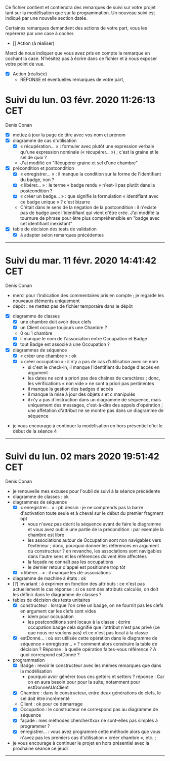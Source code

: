 Ce fichier contient et contiendra des remarques de suivi sur votre
projet tant sur la modélisation que sur la programmation. Un nouveau
suivi est indiqué par une nouvelle section datée.

Certaines remarques demandent des actions de votre part, vous les
repérerez par une case à cocher.

- []  Action (à réaliser) 

Merci de nous indiquer que vous avez pris en compte la remarque en
cochant la case. N'hésitez pas à écrire dans ce fichier et à nous
exposer votre point de vue.

- [x] Action (réalisée)
    - RÉPONSE et éventuelles remarques de votre part, 


# Suivi du lun. 03 févr. 2020 11:26:13 CET
Denis Conan
- [x] mettez à jour la page de titre avec vos nom et prénom
- [x] diagramme de cas d'utilisation
    - [x] « récupération... » : formuler avec plutôt une expression verbale
         qu'une expression nominale (« récupérer... ») ; c'est la graine et le
         sel de quoi ?
	- J'ai modifié en "Récupérer graine et sel d'une chambre"
- [x] précondition et postcondition
    - [x] « enregistrer... » : il manque la condition sur la forme de
         l'identifiant du badge, non ?
    - [x] « libérer... » : le terme « badge rendu » n'est-il pas plutôt dans la
         postcondition ?
    - [x] « créer un badge... » : que signifie la formulation « identifiant
         avec ce badge unique » ? c'est bizarre
	- C'était dans le sens de la négation de la postcondition : il n'existe pas de badge avec l'identifiant qui vient d'être crée. J'ai modifié la tournure de phrase pour être plus compréhensible en "badge avec cet identifiant inexistant"
- [x] table de décision des tests de validation
    - [x] à adapter selon remarques précédentes

---

# Suivi du mar. 11 févr. 2020 14:41:42 CET
Denis Conan
- merci pour l'indication des commentaires pris en compte ; je regarde les
  nouveaux éléments uniquement
- dépôt : ne mettez pas de fichier temporaire dans le dépôt
- [x] diagramme de classes
    - [x] une chambre doit avoir deux clefs
    - [x] un Client occupe toujours une Chambre ?
	- 0 ou 1 chambre
    - [x] il manque le nom de l'association entre Occupation et Badge
    - [x] tout Badge est associé à une Occupation ?
- [x] diagrammes de séquence
    - [x] « créer une chambre » : ok
    - [x] « créer occupation » : il n'y a pas de cas d'utilisation avec ce nom
         + si c'est le check-in, il manque l'identifiant du badge d'accès en
           argument
         + les dates ne sont a priori pas des chaînes de caractères ; donc,
           les vérifications « non vide » ne sont a priori pas pertinentes
         + il manque la gestion des badges d'accès
         + il manque la mise à jour des objets s et c manipulés
         + il n'y a pas d'instruction dans un diagramme de séquence, mais
           uniquement des messages, c'est-à-dire des appels d'opération ; une
           affetation d'attribut ne se montre pas dans un diagramme de séquence
- je vous encourage à continuer la modélisation en hors présentiel d'ici le
  début de la séance 4

---

# Suivi du lun. 02 mars 2020 19:51:42 CET
Denis Conan
- je renouvelle mes excuses pour l'oubli de suivi à la séance précédente
- diagramme de classes : ok
- diagrammes de séquence
    - [x] « enregistrer... » : pb dessin : je ne comprends pas la barre
         d'activation toute seule et à cheval sur le début du premier
         fragment opt
         + vous n'avez pas décrit la séquence avant de faire le diagramme
           et vous avez oublié une partie de la précondition : par exemple
           la chambre est libre
         + les associations autour de Occupation sont non navigables vers
           l'extérieur ; donc, pourquoi donner les références en argument
           du constructeur ? en revanche, les associations sont navigables
           dans l'autre sens et les références doivent être affectées
         + la façade ne connaît pas les occupations
         + le dernier retour d'appel est positionné trop tôt
    - [x] « libérer... » : il manque les dé-associations
- diagramme de machine à états : ok
- [?] invariant : à exprimer en fonction des attributs : ce n'est pas
     actuellement le cas
	réponse : si ce sont des attributs calculés, on doit les définir dans le diagramme de classes ?
- tables de décision des tests unitaires
    - [x] constructeur : lorsque l'on crée un badge, on ne fournit pas les
         clefs en argument car les clefs sont vides
         + idem pour occupation
         + les postconditions sont locaux à la classe : écrire occupation.badge
           cela signifie que l'attribut n'est pas privé (ce que nous ne
           voulons pas) et ce n'est pas local à la classe
    - [x] estDonné... : où est utilisée cette opération dans le diagramme de
         séquence « enregistrer... » ? comment alors construire la table de
         décision ?
	 Réponse : à quelle opération faites-vous référence ? A quoi correspond estDonné ? 
- programmation
    - [x] Badge : revoir le constructeur avec les mêmes remarques que dans la
         modélisation
         + pourquoi avoir générer tous ces getters et setters ?
	   réponse : Car on en aura besoin pour pour la suite, notamment pour estDonnéAUnClient
    - [x] Chambre : dans le constructeur, entre deux générations de clefs, le
         sel doit être incrémenté
    - Client : ok pour ce démarrage
    - [x] Occupation : le constructeur ne correspond pas au diagramme de
         séquence
    - [x] façade : mes méthodes chercherXxxx ne sont-elles pas simples à
         programmer ?
    - [x] enregistrer... : vous avez programmé cette méthode alors que vous
         n'avez pas les premiers cas d'utilisation « créer chambre », etc. ;

- je vous encourage à continuer le projet en hors présentiel avec la
  prochaine séance ce jeudi

---
